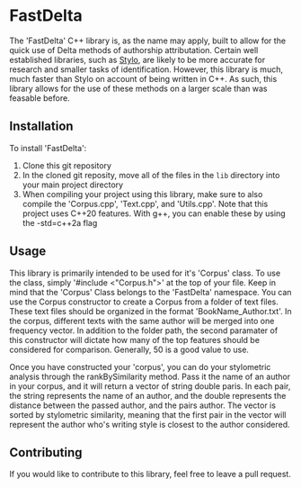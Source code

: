 # FastDelta
The 'FastDelta' C++ library is, as the name may apply, built to allow for the quick use of Delta methods of authorship attributation. Certain well established libraries, such as [Stylo](https://github.com/computationalstylistics/stylo), are likely to be more accurate for research and smaller tasks of identification. However, this library is much, much faster than Stylo on account of being written in C++. As such, this library allows for the use of these methods on a larger scale than was feasable before.

## Installation
To install 'FastDelta':
  1. Clone this git repository
  2. In the cloned git reposity, move all of the files in the `lib` directory into your main project directory
  3. When compiling your project using this library, make sure to also compile the 'Corpus.cpp', 'Text.cpp', and 'Utils.cpp'. Note that this project uses C++20 features. With g++, you can enable these by using the -std=c++2a flag

## Usage
This library is primarily intended to be used for it's 'Corpus' class. To use the class, simply '#include <"Corpus.h">' at the top of your file. Keep in mind that the 'Corpus' Class belongs to the 'FastDelta' namespace. You can use the Corpus constructor to create a Corpus from a folder of text files. These text files should be organized in the format 'BookName_Author.txt'. In the corpus, different texts with the same author will be merged into one frequency vector. In addition to the folder path, the second paramater of this constructor will dictate how many of the top features should be considered for comparison. Generally, 50 is a good value to use. 

Once you have constructed your 'corpus', you can do your stylometric analysis through the rankBySimilarity method. Pass it the name of an author in your corpus, and it will return a vector of string double paris. In each pair, the string represents the name of an author, and the double represents the distance between the passed author, and the pairs author. The vector is sorted by stylometric similarity, meaning that the first pair in the vector will represent the author who's writing style is closest to the author considered.

## Contributing
If you would like to contribute to this library, feel free to leave a pull request.

